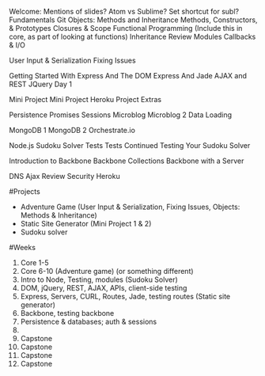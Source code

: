 Welcome: Mentions of slides? Atom vs Sublime? Set shortcut for subl?
Fundamentals
Git
Objects: Methods and Inheritance
Methods, Constructors, & Prototypes
Closures & Scope
Functional Programming (Include this in core, as part of looking at functions)
Inheritance Review
Modules
Callbacks & I/O

User Input & Serialization
Fixing Issues

Getting Started With Express And The DOM
Express And Jade
AJAX and REST
JQuery Day 1
<!--- jQuery Day 2: Websockets! --->

Mini Project
Mini Project
Heroku
Project Extras

Persistence
Promises
Sessions
Microblog
Microblog 2
Data Loading

<!--- Redis --->
<!--- One-Time Codes --->
MongoDB 1
MongoDB 2
Orchestrate.io

Node.js
Sudoku Solver
Tests
Tests Continued
Testing Your Sudoku Solver

Introduction to Backbone
Backbone Collections
Backbone with a Server

DNS
Ajax Review
Security
Heroku

#Projects
- Adventure Game (User Input & Serialization, Fixing Issues, Objects: Methods & Inheritance)
- Static Site Generator (Mini Project 1 & 2)
- Sudoku solver

#Weeks
1. Core 1-5
2. Core 6-10 (Adventure game) (or something different)
3. Intro to Node, Testing, modules (Sudoku Solver)
4. DOM, jQuery, REST, AJAX, APIs, client-side testing
5. Express, Servers, CURL, Routes, Jade, testing routes (Static site generator)
6. Backbone, testing backbone
7. Persistence & databases; auth & sessions
8.
9. Capstone
10. Capstone
11. Capstone
12. Capstone
